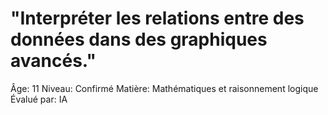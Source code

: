 # "Interpréter les relations entre des données dans des graphiques avancés."

Âge: 11
Niveau: Confirmé
Matière: Mathématiques et raisonnement logique
Évalué par: IA